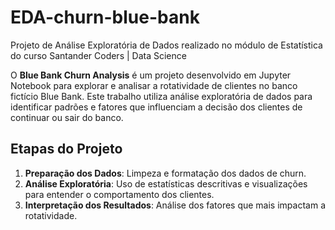 # EDA-churn-blue-bank
Projeto de Análise Exploratória de Dados realizado no módulo de Estatística do curso Santander Coders | Data Science

O **Blue Bank Churn Analysis** é um projeto desenvolvido em Jupyter Notebook para explorar e analisar a rotatividade de clientes no banco fictício Blue Bank. Este trabalho utiliza análise exploratória de dados para identificar padrões e fatores que influenciam a decisão dos clientes de continuar ou sair do banco.

## Etapas do Projeto
1. **Preparação dos Dados**: Limpeza e formatação dos dados de churn.
2. **Análise Exploratória**: Uso de estatísticas descritivas e visualizações para entender o comportamento dos clientes.
3. **Interpretação dos Resultados**: Análise dos fatores que mais impactam a rotatividade.
